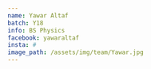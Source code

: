 ```yaml
---
name: Yawar Altaf
batch: Y18
info: BS Physics
facebook: yawaraltaf
insta: #
image_path: /assets/img/team/Yawar.jpg
---
```


